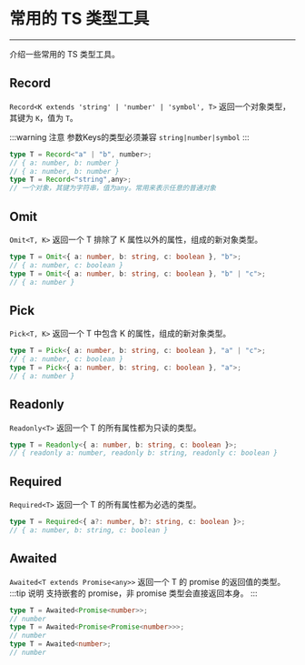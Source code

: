# 常用的 TS 类型工具

--- 

介绍一些常用的 TS 类型工具。

## Record

`Record<K extends 'string' | 'number' | 'symbol', T>` 返回一个对象类型，其键为 `K`，值为 `T`。

:::warning 注意
参数Keys的类型必须兼容 `string|number|symbol`
:::

```ts
type T = Record<"a" | "b", number>;
// { a: number, b: number }
// { a: number, b: number }
type T = Record<"string",any>;
// 一个对象，其键为字符串，值为any。常用来表示任意的普通对象
```

## Omit

`Omit<T, K>` 返回一个 T 排除了 K 属性以外的属性，组成的新对象类型。

```ts
type T = Omit<{ a: number, b: string, c: boolean }, "b">;
// { a: number, c: boolean }
type T = Omit<{ a: number, b: string, c: boolean }, "b" | "c">;
// { a: number }
```

## Pick

`Pick<T, K>` 返回一个 T 中包含 K 的属性，组成的新对象类型。

```ts
type T = Pick<{ a: number, b: string, c: boolean }, "a" | "c">;
// { a: number, c: boolean }
type T = Pick<{ a: number, b: string, c: boolean }, "a">;
// { a: number }
```

## Readonly

`Readonly<T>` 返回一个 T 的所有属性都为只读的类型。

```ts
type T = Readonly<{ a: number, b: string, c: boolean }>;
// { readonly a: number, readonly b: string, readonly c: boolean }
```

## Required

`Required<T>` 返回一个 T 的所有属性都为必选的类型。

```ts
type T = Required<{ a?: number, b?: string, c: boolean }>;
// { a: number, b: string, c: boolean }
```
## Awaited

`Awaited<T extends Promise<any>>` 返回一个 T 的 promise 的返回值的类型。
:::tip 说明
支持嵌套的 promise，非 promise 类型会直接返回本身。
:::

```ts
type T = Awaited<Promise<number>>;
// number
type T = Awaited<Promise<Promise<number>>>;
// number
type T = Awaited<number>;
// number
```